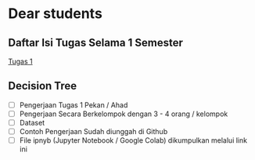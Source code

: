 # Dear students

## Daftar Isi Tugas Selama 1 Semester

[Tugas 1](https://github.com/asrulabdullah99/data_mining#decision-tree)

## Decision Tree

- [ ] Pengerjaan Tugas 1 Pekan / Ahad
- [ ] Pengerjaan Secara Berkelompok dengan 3 - 4 orang / kelompok
- [ ] Dataset
- [ ] Contoh Pengerjaan Sudah diunggah di Github
- [ ] File ipnyb (Jupyter Notebook / Google Colab) dikumpulkan melalui link ini

